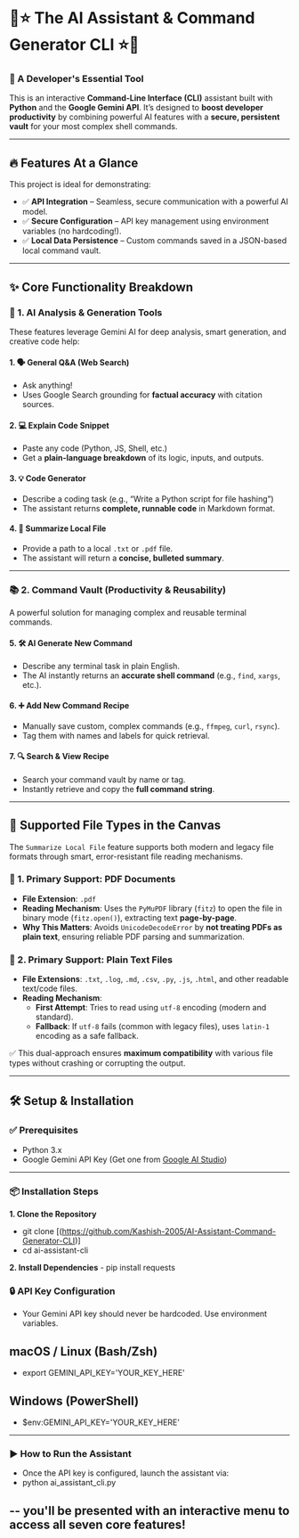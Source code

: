 # 🚀⭐ The AI Assistant & Command Generator CLI ⭐🚀  
### 🤖 A Developer's Essential Tool

This is an interactive **Command-Line Interface (CLI)** assistant built with **Python** and the **Google Gemini API**. It’s designed to **boost developer productivity** by combining powerful AI features with a **secure, persistent vault** for your most complex shell commands.

---

## 🔥 Features At a Glance

This project is ideal for demonstrating:

- ✅ **API Integration** – Seamless, secure communication with a powerful AI model.
- ✅ **Secure Configuration** – API key management using environment variables (no hardcoding!).
- ✅ **Local Data Persistence** – Custom commands saved in a JSON-based local command vault.

---

## ✨ Core Functionality Breakdown

### 🧠 1. AI Analysis & Generation Tools

These features leverage Gemini AI for deep analysis, smart generation, and creative code help:

#### 1. 🗣️ General Q&A (Web Search)
- Ask anything!
- Uses Google Search grounding for **factual accuracy** with citation sources.

#### 2. 💻 Explain Code Snippet
- Paste any code (Python, JS, Shell, etc.)
- Get a **plain-language breakdown** of its logic, inputs, and outputs.

#### 3. 💡 Code Generator
- Describe a coding task (e.g., “Write a Python script for file hashing”)
- The assistant returns **complete, runnable code** in Markdown format.

#### 4. 📝 Summarize Local File
- Provide a path to a local `.txt` or `.pdf` file.
- The assistant will return a **concise, bulleted summary**.

---

### 📚 2. Command Vault (Productivity & Reusability)

A powerful solution for managing complex and reusable terminal commands.

#### 5. 🛠️ AI Generate New Command
- Describe any terminal task in plain English.
- The AI instantly returns an **accurate shell command** (e.g., `find`, `xargs`, etc.).

#### 6. ➕ Add New Command Recipe
- Manually save custom, complex commands (e.g., `ffmpeg`, `curl`, `rsync`).
- Tag them with names and labels for quick retrieval.

#### 7. 🔍 Search & View Recipe
- Search your command vault by name or tag.
- Instantly retrieve and copy the **full command string**.

---

## 📂 Supported File Types in the Canvas

The `Summarize Local File` feature supports both modern and legacy file formats through smart, error-resistant file reading mechanisms.

### 📄 1. Primary Support: PDF Documents
- **File Extension**: `.pdf`
- **Reading Mechanism**: Uses the `PyMuPDF` library (`fitz`) to open the file in binary mode (`fitz.open()`), extracting text **page-by-page**.
- **Why This Matters**: Avoids `UnicodeDecodeError` by **not treating PDFs as plain text**, ensuring reliable PDF parsing and summarization.

### 📃 2. Primary Support: Plain Text Files
- **File Extensions**: `.txt`, `.log`, `.md`, `.csv`, `.py`, `.js`, `.html`, and other readable text/code files.
- **Reading Mechanism**:
  - **First Attempt**: Tries to read using `utf-8` encoding (modern and standard).
  - **Fallback**: If `utf-8` fails (common with legacy files), uses `latin-1` encoding as a safe fallback.

✅ This dual-approach ensures **maximum compatibility** with various file types without crashing or corrupting the output.

---

## 🛠️ Setup & Installation

### ✅ Prerequisites

- Python 3.x
- Google Gemini API Key (Get one from [Google AI Studio](https://aistudio.google.com/app/apikey))

---

### 📦 Installation Steps

**1. Clone the Repository**

- git clone [(https://github.com/Kashish-2005/AI-Assistant-Command-Generator-CLI)]
- cd ai-assistant-cli

**2. Install Dependencies**
    - pip install requests

### 🔒 API Key Configuration

- Your Gemini API key should never be hardcoded. Use environment variables.
## macOS / Linux (Bash/Zsh)
- export GEMINI_API_KEY='YOUR_KEY_HERE'

## Windows (PowerShell)
- $env:GEMINI_API_KEY='YOUR_KEY_HERE'

---

### ▶️ How to Run the Assistant

- Once the API key is configured, launch the assistant via:
- python ai_assistant_cli.py

-- you'll be presented with an interactive menu to access all seven core features!
  ---
